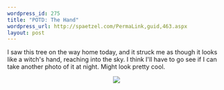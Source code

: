 ```yaml
--- 
wordpress_id: 275
title: "POTD: The Hand"
wordpress_url: http://spaetzel.com/PermaLink,guid,463.aspx
layout: post
---
```

I saw this tree on the way home today, and it struck me as though it looks like a witch's hand, reaching into the sky. I think I'll have to go see if I can take another photo of it at night. Might look pretty cool.
        <center><a href="http://www.redune.com/photos/Edited/The Hand_l.jpg"><img src="http://www.redune.com/photos/Edited/The Hand_m.jpg" border= 0></a>
        </center>
        <img width="0" height="0" src="http://spaetzel.com/aggbug.ashx?id=463" />
